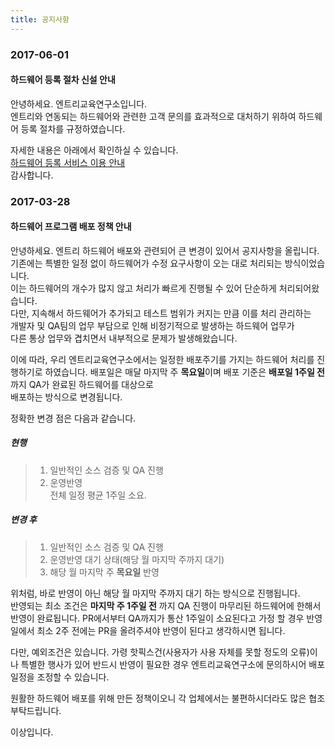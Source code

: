 ```yaml
---
title: 공지사항
---
```


### 2017-06-01
#### 하드웨어 등록 절차 신설 안내  
안녕하세요. 엔트리교육연구소입니다.  
엔트리와 연동되는 하드웨어와 관련한 고객 문의를 효과적으로 대처하기 위하여 하드웨어 등록 절차를 규정하였습니다.

자세한 내용은 아래에서 확인하실 수 있습니다.  
[하드웨어 등록 서비스 이용 안내](https://entrylabs.github.io/docs/entry-hw/2017-05-16-enroll_entry-hw/)  
감사합니다.

### 2017-03-28  
#### 하드웨어 프로그램 배포 정책 안내  
안녕하세요.
엔트리 하드웨어 배포와 관련되어 큰 변경이 있어서 공지사항을 올립니다.  
기존에는 특별한 일정 없이 하드웨어가 수정 요구사항이 오는 대로 처리되는 방식이었습니다.  
이는 하드웨어의 개수가 많지 않고 처리가 빠르게 진행될 수 있어 단순하게 처리되어왔습니다.  
다만, 지속해서 하드웨어가 추가되고 테스트 범위가 커지는 만큼 이를 처리 관리하는  
개발자 및 QA팀의 업무 부담으로 인해 비정기적으로 발생하는 하드웨어 업무가  
다른 통상 업무와 겹치면서 내부적으로 문제가 발생해왔습니다.  
  
이에 따라, 우리 엔트리교육연구소에서는 일정한 배포주기를 가지는 하드웨어 처리를 진행하기로 하였습니다.
배포일은 매달 마지막 주 **목요일**이며 배포 기준은 **배포일 1주일 전**까지 QA가 완료된 하드웨어를 대상으로  
배포하는 방식으로 변경됩니다.

정확한 변경 점은 다음과 같습니다.

##### 현행
> 1. 일반적인 소스 검증 및 QA 진행
> 1. 운영반영  
> 전체 일정 평균 1주일 소요.

##### 변경 후 
> 1. 일반적인 소스 검증 및 QA 진행
> 1. 운영반영 대기 상태(해당 월 마지막 주까지 대기)
> 1. 해당 월 마지막 주 **목요일** 반영

위처럼, 바로 반영이 아닌 해당 월 마지막 주까지 대기 하는 방식으로 진행됩니다.  
반영되는 최소 조건은 **마지막 주 1주일 전** 까지 QA 진행이 마무리된 하드웨어에 한해서  
반영이 완료됩니다. PR에서부터 QA까지가 통산 1주일이 소요된다고 가정 할 경우 
반영일에서 최소 2주 전에는 PR을 올려주셔야 반영이 된다고 생각하시면 됩니다.

다만, 예외조건은 있습니다. 가령 핫픽스건(사용자가 사용 자체를 못할 정도의 오류)이나 
특별한 행사가 있어 반드시 반영이 필요한 경우 엔트리교육연구소에 문의하시어 배포일정을
조정할 수 있습니다.

원활한 하드웨어 배포를 위해 만든 정책이오니 각 업체에서는 불편하시더라도 많은 협조 부탁드립니다.

이상입니다.